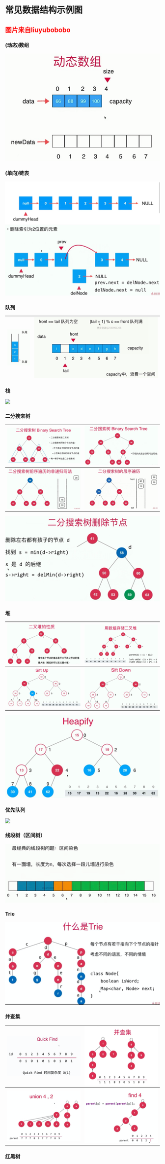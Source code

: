 # 常见数据结构示例图

## **<font color=red>图片来自liuyubobobo</font>**

### (动态)数组
![动态数组 图标](./动态数组.png "动态数组")

### (单向)链表
![](./链表.png )
![必须先重新连接再删除](./链表删除.png)

### 队列
![](./队列.png) | ![](./循环队列.png)
---|---

### 栈
![](./栈.png )

### 二分搜索树
![](./二分搜索树.png )|![](./二分搜索树2.png )
---|---
![](./二分搜索树3.png )|![](./二分搜索树4.png )
![](./二分搜索树5.png )

### 堆
![](./最大堆.png )|![](./最大堆2.png )
---|---
![](./最大堆3.png )|![](./最大堆4.png )
![](./最大堆6.png )

### 优先队列
![](./优先队列.png )


### 线段树（区间树）
![](./线段树.png)

### Trie
![](./trie.png)

### 并查集
![](./并查集.png)|![](./并查集2.png)
---|---
![](./并查集3.png)|![](./并查集4.png)

### 红黑树


### 